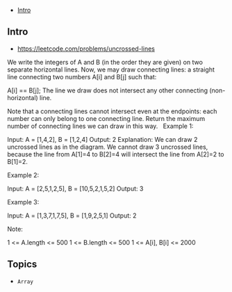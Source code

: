 - [Intro](#intro)

## Intro

- https://leetcode.com/problems/uncrossed-lines

We write the integers of A and B (in the order they are given) on two separate horizontal lines.
Now, we may draw connecting lines: a straight line connecting two numbers A[i] and B[j] such that:

A[i] == B[j];
The line we draw does not intersect any other connecting (non-horizontal) line.

Note that a connecting lines cannot intersect even at the endpoints: each number can only belong to one connecting line.
Return the maximum number of connecting lines we can draw in this way.
 
Example 1:


Input: A = [1,4,2], B = [1,2,4]
Output: 2
Explanation: We can draw 2 uncrossed lines as in the diagram.
We cannot draw 3 uncrossed lines, because the line from A[1]=4 to B[2]=4 will intersect the line from A[2]=2 to B[1]=2.


Example 2:

Input: A = [2,5,1,2,5], B = [10,5,2,1,5,2]
Output: 3


Example 3:

Input: A = [1,3,7,1,7,5], B = [1,9,2,5,1]
Output: 2
 


Note:

1 <= A.length <= 500
1 <= B.length <= 500
1 <= A[i], B[i] <= 2000



## Topics

- `Array`


